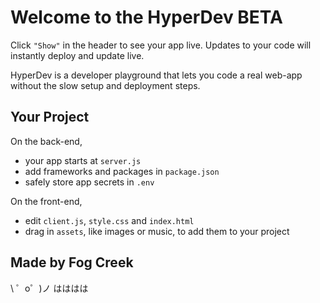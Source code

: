 Welcome to the HyperDev BETA
============================

Click `"Show"` in the header to see your app live. Updates to your code will instantly deploy and update live.

HyperDev is a developer playground that lets you code a real web-app without the slow setup and deployment steps. 


Your Project
------------

On the back-end,
- your app starts at `server.js`
- add frameworks and packages in `package.json`
- safely store app secrets in `.env`

On the front-end,
- edit `client.js`, `style.css` and `index.html`
- drag in `assets`, like images or music, to add them to your project

Made by Fog Creek
-----------------

\ ゜o゜)ノ
はははは
